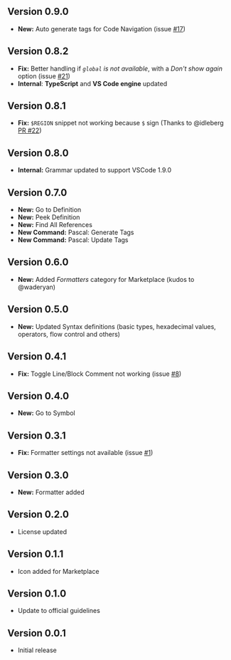 ## Version 0.9.0

* **New:** Auto generate tags for Code Navigation (issue [#17](https://github.com/alefragnani/vscode-language-pascal/issues/17))

## Version 0.8.2

* **Fix:** Better handling if _`global` is not available_, with a _Don't show again_ option (issue [#21](https://github.com/alefragnani/vscode-language-pascal/issues/21))
* **Internal**: **TypeScript** and **VS Code engine** updated

## Version 0.8.1

* **Fix:** `$REGION` snippet not working because `$` sign (Thanks to @idleberg [PR #22](https://github.com/alefragnani/vscode-language-pascal/pull/22))

## Version 0.8.0

* **Internal:** Grammar updated to support VSCode 1.9.0

## Version 0.7.0

* **New:** Go to Definition
* **New:** Peek Definition
* **New:** Find All References
* **New Command:** Pascal: Generate Tags
* **New Command:** Pascal: Update Tags

## Version 0.6.0

* **New:** Added _Formatters_ category for Marketplace (kudos to @waderyan)

## Version 0.5.0

* **New:** Updated Syntax definitions (basic types, hexadecimal values, operators, flow control and others)

## Version 0.4.1

* **Fix:** Toggle Line/Block Comment not working (issue [#8](https://github.com/alefragnani/vscode-language-pascal/issues/8))

## Version 0.4.0

* **New:** Go to Symbol

## Version 0.3.1

* **Fix:** Formatter settings not available (issue [#1](https://github.com/alefragnani/vscode-language-pascal/issues/1))

## Version 0.3.0

* **New:** Formatter added

## Version 0.2.0

* License updated

## Version 0.1.1

* Icon added for Marketplace

## Version 0.1.0

* Update to official guidelines

## Version 0.0.1

* Initial release

